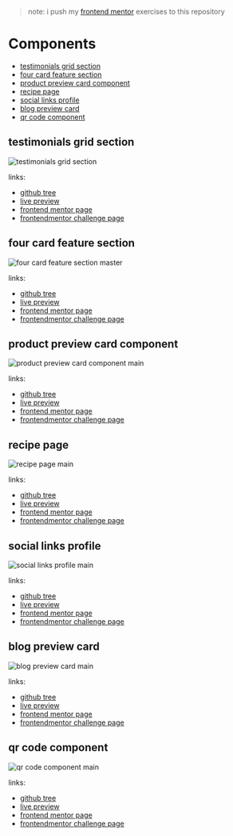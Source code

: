 > note: i push my [frontend mentor](https://www.frontendmentor.io/profile/MohammadShool) exercises to this repository

# Components

- [testimonials grid section](#testimonials-grid-section)
- [four card feature section](#four-card-feature-section)
- [product preview card component](#product-preview-card-component)
- [recipe page](#recipe-page)
- [social links profile](#social-links-profile)
- [blog preview card](#blog-preview-card)
- [qr code component](#qr-code-component)

## testimonials grid section

![testimonials grid section](./testimonials-grid-section-main/screenshots/desktop.png)

links:

- [github tree](https://github.com/MohammadShool/frontend-mentor-exercise/tree/master/testimonials-grid-section-main)
- [live preview](https://mohammadshool.github.io/frontend-mentor-exercise/testimonials-grid-section-main/)
- [frontend mentor page](https://www.frontendmentor.io/solutions/testimonials-grid-section-pV9i7jjUyA)
- [frontendmentor challenge page](https://www.frontendmentor.io/challenges/testimonials-grid-section-Nnw6J7Un7)

## four card feature section

![four card feature section master](./four-card-feature-section-master/screenshots/desktop.png)

links:

- [github tree](https://github.com/MohammadShool/frontend-mentor-exercise/tree/master/four-card-feature-section-master)
- [live preview](https://mohammadshool.github.io/frontend-mentor-exercise/four-card-feature-section-master/)
- [frontend mentor page](https://www.frontendmentor.io/solutions/four-card-feature-section-3TuHn3oZJL)
- [frontendmentor challenge page](https://www.frontendmentor.io/challenges/four-card-feature-section-weK1eFYK)

## product preview card component

![product preview card component main](./product-preview-card-component-main/screenshots/desktop.png)

links:

- [github tree](https://github.com/MohammadShool/frontend-mentor-exercise/tree/master/product-preview-card-component-main)
- [live preview](https://mohammadshool.github.io/frontend-mentor-exercise/product-preview-card-component-main/)
- [frontend mentor page](https://www.frontendmentor.io/solutions/product-preview-card-component-41bydqdiYr)
- [frontendmentor challenge page](https://www.frontendmentor.io/challenges/product-preview-card-component-GO7UmttRfa)

## recipe page

![recipe page main](./recipe-page-main/screenshots/desktop.png)

links:

- [github tree](https://github.com/MohammadShool/frontend-mentor-exercise/tree/master/recipe-page-main)
- [live preview](https://mohammadshool.github.io/frontend-mentor-exercise/recipe-page-main/)
- [frontend mentor page](https://www.frontendmentor.io/solutions/recipe-page-7AVWEmX8KT)
- [frontendmentor challenge page](https://www.frontendmentor.io/challenges/recipe-page-KiTsR8QQKm)

## social links profile

![social links profile main](./social-links-profile-main/screenshots/desktop.png)

links:

- [github tree](https://github.com/MohammadShool/frontend-mentor-exercise/tree/master/social-links-profile-main)
- [live preview](https://mohammadshool.github.io/frontend-mentor-exercise/social-links-profile-main/)
- [frontend mentor page](https://www.frontendmentor.io/solutions/social-links-profile-z-InZ1_DT5)
- [frontendmentor challenge page](https://www.frontendmentor.io/challenges/social-links-profile-UG32l9m6dQ)

## blog preview card

![blog preview card main](./blog-preview-card-main/screenshots/desktop.png)

links:

- [github tree](https://github.com/MohammadShool/frontend-mentor-exercise/tree/master/blog-preview-card-main)
- [live preview](https://mohammadshool.github.io/frontend-mentor-exercise/blog-preview-card-main/)
- [frontend mentor page](https://www.frontendmentor.io/solutions/blog-preview-card-fW1wkZZrsN)
- [frontendmentor challenge page](https://www.frontendmentor.io/challenges/blog-preview-card-ckPaj01IcS)

## qr code component

![qr code component main](./qr-code-component-main/screenshots/desktop.png)

links:

- [github tree](https://github.com/MohammadShool/frontend-mentor-exercise/tree/master/qr-code-component-main)
- [live preview](https://mohammadshool.github.io/frontend-mentor-exercise/qr-code-component-main/)
- [frontend mentor page](https://www.frontendmentor.io/solutions/qr-code-component-sjESmwmszl)
- [frontendmentor challenge page](https://www.frontendmentor.io/challenges/qr-code-component-iux_sIO_H)
